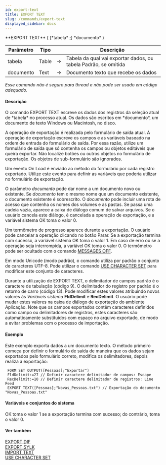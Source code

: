 ```yaml
---
id: export-text
title: EXPORT TEXT
slug: /commands/export-text
displayed_sidebar: docs
---
```


<!--REF #_command_.EXPORT TEXT.Syntax-->**EXPORT TEXT** ( {*tabela* ;} *documento* )<!-- END REF-->
<!--REF #_command_.EXPORT TEXT.Params-->
| Parâmetro | Tipo |  | Descrição |
| --- | --- | --- | --- |
| tabela | Table | &#8594;  | Tabela da qual vai exportar dados, ou tabela Padrão, se omitida |
| documento | Text | &#8594;  | Documento texto que recebe os dados |

<!-- END REF-->

*Esse comando não é seguro para thread e não pode ser usado em código adequado.*


#### Descrição 

<!--REF #_command_.EXPORT TEXT.Summary-->O comando EXPORT TEXT escreve os dados dos registros da seleção atual de *tabela* no processo atual.<!-- END REF--> Os dados são escritos em *documento*, um documento de texto Windows ou Macintosh, no disco.

A operação de exportação é realizada pelo formulário de saída atual. A operação de exportação escreve os campos e as variáveis baseado na ordem de entrada do formulário de saída. Por essa razão, utilize um formulário de saída que só contenha os campos ou objetos editáveis que queira exportar. Não localize botões ou outros objetos no formulário de exportação. Os objetos de sub-formulário são ignorados.

Um evento On Load é enviado ao método do formulário por cada registro exportado. Utilize este evento para definir as variáveis que poderia utilizar no formulário de exportação.

O parâmetro *documento* pode dar nome a um documento novo ou existente. Se *documento* tem o mesmo nome que um documento existente, o documento existente é sobrescrito. O *documento* pode incluir uma rota de acesso que contenha os nomes dos volumes e as pastas. Se passa uma cadeia vazia, aparece a caixa de diálogo comum de salvar arquivos. Se o usuário cancela este diálogo, é cancelada a operação de exportação, e a variável sistema OK toma o valor 0\. 

Um termômetro de progresso aparece durante a exportação. O usuário pode cancelar a operação clicando no botão Parar. Se a exportação termina com sucesso, a variável sistema OK toma o valor 1\. Em caso de erro ou se a operação seja interrompida, a variável OK toma o valor 0\. O termômetro pode ser ocultado com o comando [MESSAGES OFF](messages-off.md).

Em modo Unicode (modo padrão), o comando utiliza por padrão o conjunto de caracteres UTF-8\. Pode utilizar o comando [USE CHARACTER SET](use-character-set.md) para modificar este conjunto de caracteres. 

Durante a utilização de EXPORT TEXT, o delimitador de campos padrão é o caractere de tabulação (código 9). O delimitador do registro por padrão é o retorno de carro (código 13). Pode modificar estes valores atribuindo novos valores às *Variáveis sistema* **FldDelimit** e **RecDelimit**. O usuário pode mudar estes valores na caixa de diálogo de exportação do ambiente Aplicação. Note que os campos exportados contêm caracteres definidos como campo ou delimitadores de registros, estes caracteres são automaticamente substituidos com espaço no arquivo exportado, de modo a evitar problemas ocm o processo de importação.

#### Exemplo 

Este exemplo exporta dados a um documento texto. O método primeiro começa por definir o formulário de saída de maneira que os dados sejam exportados pelo formulário correto, modifica os delimitadores, depois realiza a exportação:

```4d
 FORM SET OUTPUT([Pessoas];"Exportar")
 FldDelimit:=27 // Definir caractere delimitador de campos: Escape
 RecDelimit:=10 // Definir caractere delimitador de registros: Line Feed
 EXPORT TEXT([Pessoas];"Novas_Pessoas.txt") // Exportação do documento "Novas_Pessoas.txt"
```

#### Variáveis e conjuntos do sistema 

OK toma o valor 1 se a exportação termina com sucesso; do contrário, toma o valor 0.

#### Ver também 

[EXPORT DIF](export-dif.md)  
[EXPORT SYLK](export-sylk.md)  
[IMPORT TEXT](import-text.md)  
[USE CHARACTER SET](use-character-set.md)  